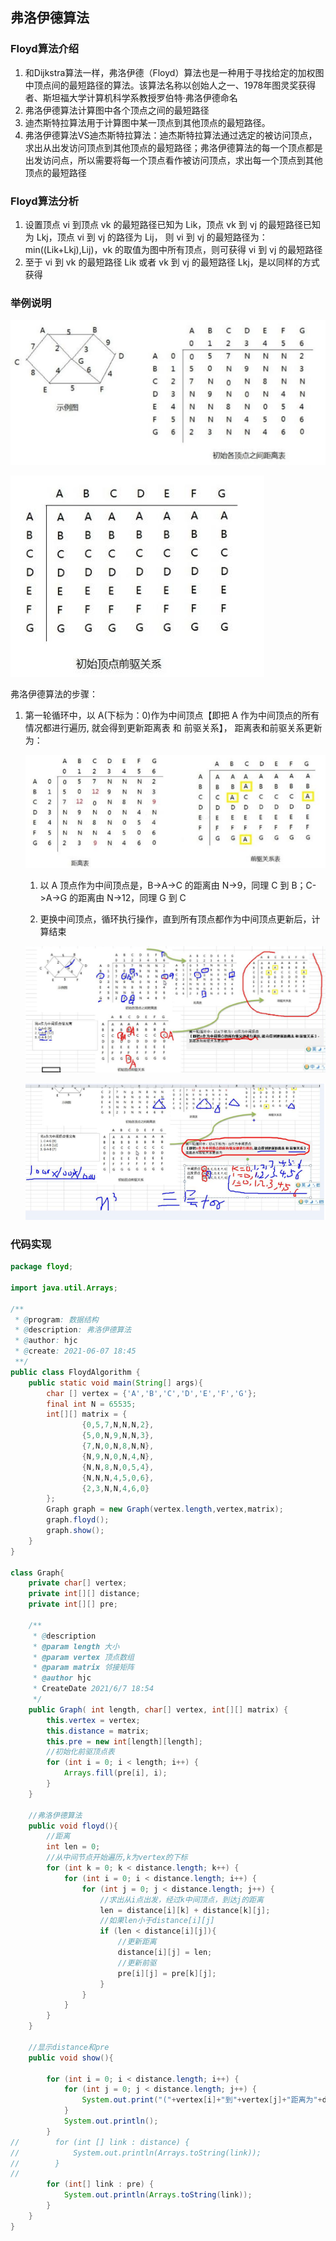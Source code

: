 ## 弗洛伊德算法

### Floyd算法介绍

1. 和Dijkstra算法一样，弗洛伊德（Floyd）算法也是一种用于寻找给定的加权图中顶点间的最短路径的算法。该算法名称以创始人之一、1978年图灵奖获得者、斯坦福大学计算机科学系教授罗伯特·弗洛伊德命名
2. 弗洛伊德算法计算图中各个顶点之间的最短路径
3. 迪杰斯特拉算法用于计算图中某一顶点到其他顶点的最短路径。
4. 弗洛伊德算法VS迪杰斯特拉算法：迪杰斯特拉算法通过选定的被访问顶点，求出从出发访问顶点到其他顶点的最短路径；弗洛伊德算法的每一个顶点都是出发访问点，所以需要将每一个顶点看作被访问顶点，求出每一个顶点到其他顶点的最短路径

### Floyd算法分析

1. 设置顶点 vi 到顶点 vk 的最短路径已知为 Lik，顶点 vk 到 vj 的最短路径已知为 Lkj，顶点 vi 到 vj 的路径为 Lij， 则 vi 到 vj 的最短路径为：min((Lik+Lkj),Lij)，vk 的取值为图中所有顶点，则可获得 vi 到 vj 的最短路径 
2. 至于 vi 到 vk 的最短路径 Lik 或者 vk 到 vj 的最短路径 Lkj，是以同样的方式获得

### 举例说明

![image-20210607165717336](img/image-20210607165717336.png)

![image-20210607165733554](img/image-20210607165733554.png)

弗洛伊德算法的步骤：

1. 第一轮循环中，以 A(下标为：0)作为中间顶点【即把 A 作为中间顶点的所有情况都进行遍历, 就会得到更新距离表 和 前驱关系】， 距离表和前驱关系更新为：

   ![image-20210607165827230](img/image-20210607165827230.png)

   1.  以 A 顶点作为中间顶点是，B->A->C 的距离由 N->9，同理 C 到 B；C->A->G 的距离由 N->12，同理 G 到 C 

   2.  更换中间顶点，循环执行操作，直到所有顶点都作为中间顶点更新后，计算结束

      ![image-20210607170133852](img/image-20210607170133852.png)

      ![image-20210607170209084](img/image-20210607170209084.png)

### 代码实现

```java
package floyd;

import java.util.Arrays;

/**
 * @program: 数据结构
 * @description: 弗洛伊德算法
 * @author: hjc
 * @create: 2021-06-07 18:45
 **/
public class FloydAlgorithm {
    public static void main(String[] args){
        char [] vertex = {'A','B','C','D','E','F','G'};
        final int N = 65535;
        int[][] matrix = {
                {0,5,7,N,N,N,2},
                {5,0,N,9,N,N,3},
                {7,N,0,N,8,N,N},
                {N,9,N,0,N,4,N},
                {N,N,8,N,0,5,4},
                {N,N,N,4,5,0,6},
                {2,3,N,N,4,6,0}
        };
        Graph graph = new Graph(vertex.length,vertex,matrix);
        graph.floyd();
        graph.show();
    }
}

class Graph{
    private char[] vertex;
    private int[][] distance;
    private int[][] pre;

    /**
     * @description
     * @param length 大小
     * @param vertex 顶点数组
     * @param matrix 邻接矩阵
     * @author hjc
     * CreateDate 2021/6/7 18:54
     */
    public Graph( int length, char[] vertex, int[][] matrix) {
        this.vertex = vertex;
        this.distance = matrix;
        this.pre = new int[length][length];
        //初始化前驱顶点表
        for (int i = 0; i < length; i++) {
            Arrays.fill(pre[i], i);
        }
    }

    //弗洛伊德算法
    public void floyd(){
        //距离
        int len = 0;
        //从中间节点开始遍历,k为vertex的下标
        for (int k = 0; k < distance.length; k++) {
            for (int i = 0; i < distance.length; i++) {
                for (int j = 0; j < distance.length; j++) {
                    //求出从i点出发，经过k中间顶点，到达j的距离
                    len = distance[i][k] + distance[k][j];
                    //如果len小于distance[i][j]
                    if (len < distance[i][j]){
                        //更新距离
                        distance[i][j] = len;
                        //更新前驱
                        pre[i][j] = pre[k][j];
                    }
                }
            }
        }
    }

    //显示distance和pre
    public void show(){

        for (int i = 0; i < distance.length; i++) {
            for (int j = 0; j < distance.length; j++) {
                System.out.print("("+vertex[i]+"到"+vertex[j]+"距离为"+distance[i][j]+") ");
            }
            System.out.println();
        }
//        for (int [] link : distance) {
//            System.out.println(Arrays.toString(link));
//        }
//
        for (int[] link : pre) {
            System.out.println(Arrays.toString(link));
        }
    }
}

```

